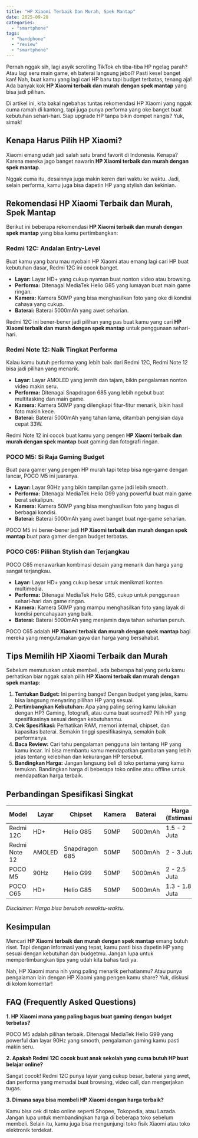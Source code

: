 ```yaml
---
title: "HP Xiaomi Terbaik Dan Murah, Spek Mantap"
date: 2025-09-28
categories: 
  - "smartphone"
tags: 
  - "handphone"
  - "review"
  - "smartphone"
---
```


Pernah nggak sih, lagi asyik scrolling TikTok eh tiba-tiba HP ngelag parah? Atau lagi seru main game, eh baterai langsung jebol? Pasti kesel banget kan! Nah, buat kamu yang lagi cari HP baru tapi budget terbatas, tenang aja! Ada banyak kok **HP Xiaomi terbaik dan murah dengan spek mantap** yang bisa jadi pilihan.

Di artikel ini, kita bakal ngebahas tuntas rekomendasi HP Xiaomi yang nggak cuma ramah di kantong, tapi juga punya performa yang oke banget buat kebutuhan sehari-hari. Siap upgrade HP tanpa bikin dompet nangis? Yuk, simak!

## Kenapa Harus Pilih HP Xiaomi?

Xiaomi emang udah jadi salah satu brand favorit di Indonesia. Kenapa? Karena mereka jago banget nawarin **HP Xiaomi terbaik dan murah dengan spek mantap**.

Nggak cuma itu, desainnya juga makin keren dari waktu ke waktu. Jadi, selain performa, kamu juga bisa dapetin HP yang stylish dan kekinian.

## Rekomendasi HP Xiaomi Terbaik dan Murah, Spek Mantap

Berikut ini beberapa rekomendasi **HP Xiaomi terbaik dan murah dengan spek mantap** yang bisa kamu pertimbangkan:

### Redmi 12C: Andalan Entry-Level

Buat kamu yang baru mau nyobain HP Xiaomi atau emang lagi cari HP buat kebutuhan dasar, Redmi 12C ini cocok banget.

- **Layar:** Layar HD+ yang cukup nyaman buat nonton video atau browsing.
- **Performa:** Ditenagai MediaTek Helio G85 yang lumayan buat main game ringan.
- **Kamera:** Kamera 50MP yang bisa menghasilkan foto yang oke di kondisi cahaya yang cukup.
- **Baterai:** Baterai 5000mAh yang awet seharian.

Redmi 12C ini bener-bener jadi pilihan yang pas buat kamu yang cari **HP Xiaomi terbaik dan murah dengan spek mantap** untuk penggunaan sehari-hari.

### Redmi Note 12: Naik Tingkat Performa

Kalau kamu butuh performa yang lebih baik dari Redmi 12C, Redmi Note 12 bisa jadi pilihan yang menarik.

- **Layar:** Layar AMOLED yang jernih dan tajam, bikin pengalaman nonton video makin seru.
- **Performa:** Ditenagai Snapdragon 685 yang lebih ngebut buat multitasking dan main game.
- **Kamera:** Kamera 50MP yang dilengkapi fitur-fitur menarik, bikin hasil foto makin kece.
- **Baterai:** Baterai 5000mAh yang tahan lama, ditambah pengisian daya cepat 33W.

Redmi Note 12 ini cocok buat kamu yang pengen **HP Xiaomi terbaik dan murah dengan spek mantap** buat gaming dan fotografi ringan.

### POCO M5: Si Raja Gaming Budget

Buat para gamer yang pengen HP murah tapi tetep bisa nge-game dengan lancar, POCO M5 ini juaranya.

- **Layar:** Layar 90Hz yang bikin tampilan game jadi lebih smooth.
- **Performa:** Ditenagai MediaTek Helio G99 yang powerful buat main game berat sekalipun.
- **Kamera:** Kamera 50MP yang bisa menghasilkan foto yang bagus di berbagai kondisi.
- **Baterai:** Baterai 5000mAh yang awet banget buat nge-game seharian.

POCO M5 ini bener-bener jadi **HP Xiaomi terbaik dan murah dengan spek mantap** buat para gamer dengan budget terbatas.

### POCO C65: Pilihan Stylish dan Terjangkau

POCO C65 menawarkan kombinasi desain yang menarik dan harga yang sangat terjangkau.

- **Layar:** Layar HD+ yang cukup besar untuk menikmati konten multimedia.
- **Performa:** Ditenagai MediaTek Helio G85, cukup untuk penggunaan sehari-hari dan game ringan.
- **Kamera:** Kamera 50MP yang mampu menghasilkan foto yang layak di kondisi pencahayaan yang baik.
- **Baterai:** Baterai 5000mAh yang menjamin daya tahan seharian penuh.

POCO C65 adalah **HP Xiaomi terbaik dan murah dengan spek mantap** bagi mereka yang mengutamakan gaya dan harga yang bersahabat.

## Tips Memilih HP Xiaomi Terbaik dan Murah

Sebelum memutuskan untuk membeli, ada beberapa hal yang perlu kamu perhatikan biar nggak salah pilih **HP Xiaomi terbaik dan murah dengan spek mantap**:

1. **Tentukan Budget:** Ini penting banget! Dengan budget yang jelas, kamu bisa langsung menyaring pilihan HP yang sesuai.
2. **Pertimbangkan Kebutuhan:** Apa yang paling sering kamu lakukan dengan HP? Gaming, fotografi, atau cuma buat sosmed? Pilih HP yang spesifikasinya sesuai dengan kebutuhanmu.
3. **Cek Spesifikasi:** Perhatikan RAM, memori internal, chipset, dan kapasitas baterai. Semakin tinggi spesifikasinya, semakin baik performanya.
4. **Baca Review:** Cari tahu pengalaman pengguna lain tentang HP yang kamu incar. Ini bisa membantu kamu mendapatkan gambaran yang lebih jelas tentang kelebihan dan kekurangan HP tersebut.
5. **Bandingkan Harga:** Jangan langsung beli di toko pertama yang kamu temukan. Bandingkan harga di beberapa toko online atau offline untuk mendapatkan harga terbaik.

## Perbandingan Spesifikasi Singkat

| Model | Layar | Chipset | Kamera | Baterai | Harga (Estimasi) |
| --- | --- | --- | --- | --- | --- |
| Redmi 12C | HD+ | Helio G85 | 50MP | 5000mAh | 1.5 - 2 Juta |
| Redmi Note 12 | AMOLED | Snapdragon 685 | 50MP | 5000mAh | 2 - 3 Juta |
| POCO M5 | 90Hz | Helio G99 | 50MP | 5000mAh | 2 - 2.5 Juta |
| POCO C65 | HD+ | Helio G85 | 50MP | 5000mAh | 1.3 - 1.8 Juta |

_Disclaimer: Harga bisa berubah sewaktu-waktu._

## Kesimpulan

Mencari **HP Xiaomi terbaik dan murah dengan spek mantap** emang butuh riset. Tapi dengan informasi yang tepat, kamu pasti bisa dapetin HP yang sesuai dengan kebutuhan dan budgetmu. Jangan lupa untuk mempertimbangkan tips yang udah kita bahas tadi ya.

Nah, HP Xiaomi mana nih yang paling menarik perhatianmu? Atau punya pengalaman lain dengan HP Xiaomi yang pengen kamu share? Yuk, diskusi di kolom komentar!

## FAQ (Frequently Asked Questions)

**1\. HP Xiaomi mana yang paling bagus buat gaming dengan budget terbatas?**

POCO M5 adalah pilihan terbaik. Ditenagai MediaTek Helio G99 yang powerful dan layar 90Hz yang smooth, pengalaman gaming kamu pasti makin seru.

**2\. Apakah Redmi 12C cocok buat anak sekolah yang cuma butuh HP buat belajar online?**

Sangat cocok! Redmi 12C punya layar yang cukup besar, baterai yang awet, dan performa yang memadai buat browsing, video call, dan mengerjakan tugas.

**3\. Dimana saya bisa membeli HP Xiaomi dengan harga terbaik?**

Kamu bisa cek di toko online seperti Shopee, Tokopedia, atau Lazada. Jangan lupa untuk membandingkan harga di beberapa toko sebelum membeli. Selain itu, kamu juga bisa mengunjungi toko fisik Xiaomi atau toko elektronik terdekat.

